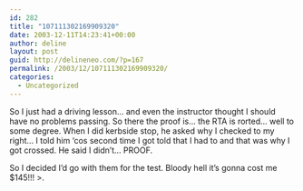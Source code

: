 ```yaml
---
id: 282
title: "107111302169909320"
date: 2003-12-11T14:23:41+00:00
author: deline
layout: post
guid: http://delineneo.com/?p=167
permalink: /2003/12/107111302169909320/
categories:
  - Uncategorized
---
```

So I just had a driving lesson&#8230; and even the instructor thought I should have no problems passing. So there the proof is&#8230; the RTA is rorted&#8230; well to some degree. When I did kerbside stop, he asked why I checked to my right&#8230; I told him &#8216;cos second time I got told that I had to and that was why I got crossed. He said I didn&#8217;t&#8230; PROOF.

So I decided I&#8217;d go with them for the test. Bloody hell it&#8217;s gonna cost me $145!!! >.
